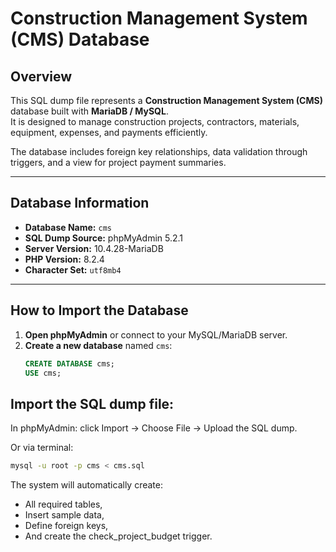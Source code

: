 # Construction Management System (CMS) Database

## Overview
This SQL dump file represents a **Construction Management System (CMS)** database built with **MariaDB / MySQL**.  
It is designed to manage construction projects, contractors, materials, equipment, expenses, and payments efficiently.  

The database includes foreign key relationships, data validation through triggers, and a view for project payment summaries.

---

## Database Information
- **Database Name:** `cms`  
- **SQL Dump Source:** phpMyAdmin 5.2.1  
- **Server Version:** 10.4.28-MariaDB  
- **PHP Version:** 8.2.4  
- **Character Set:** `utf8mb4`  

---

## How to Import the Database

1. **Open phpMyAdmin** or connect to your MySQL/MariaDB server.
2. **Create a new database** named `cms`:
   ```sql
   CREATE DATABASE cms;
   USE cms;
## Import the SQL dump file:

In phpMyAdmin: click Import → Choose File → Upload the SQL dump.

Or via terminal:

```bash
mysql -u root -p cms < cms.sql
```

The system will automatically create:

- All required tables,
- Insert sample data,
- Define foreign keys,
- And create the check_project_budget trigger.
